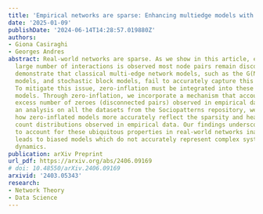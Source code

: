 ```yaml
---
title: 'Empirical networks are sparse: Enhancing multiedge models with zero-inflation'
date: '2025-01-09'
publishDate: '2024-06-14T14:28:57.019880Z'
authors:
- Giona Casiraghi
- Georges Andres
abstract: Real-world networks are sparse. As we show in this article, even when a
  large number of interactions is observed most node pairs remain disconnected. We
  demonstrate that classical multi-edge network models, such as the G(N,p), configuration
  models, and stochastic block models, fail to accurately capture this phenomenon.
  To mitigate this issue, zero-inflation must be integrated into these traditional
  models. Through zero-inflation, we incorporate a mechanism that accounts for the
  excess number of zeroes (disconnected pairs) observed in empirical data. By performing
  an analysis on all the datasets from the Sociopatterns repository, we illustrate
  how zero-inflated models more accurately reflect the sparsity and heavy-tailed edge
  count distributions observed in empirical data. Our findings underscore that failing
  to account for these ubiquitous properties in real-world networks inadvertently
  leads to biased models which do not accurately represent complex systems and their
  dynamics.
publication: arXiv Preprint
url_pdf: https://arxiv.org/abs/2406.09169
# doi: 10.48550/arXiv.2406.09169
arxivid: '2403.05343'
research:
- Network Theory
- Data Science
---
```

